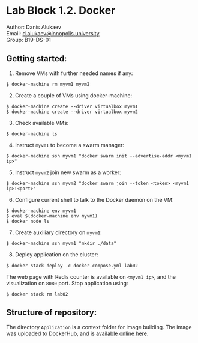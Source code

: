 # Lab Block 1.2. Docker
Author: Danis Alukaev \
Email: d.alukaev@innopolis.university \
Group: B19-DS-01 

## Getting started:
1. Remove VMs with further needed names if any: 
```
$ docker-machine rm myvm1 myvm2
```
2. Create a couple of VMs using docker-machine: 
``` 
$ docker-machine create --driver virtualbox myvm1
$ docker-machine create --driver virtualbox myvm2
```
3. Check available VMs:
```
$ docker-machine ls
```
4. Instruct `myvm1` to become a swarm manager:
```
$ docker-machine ssh myvm1 "docker swarm init --advertise-addr <myvm1 ip>"
```
5. Instruct `myvm2` join new swarm as a worker:
```
$ docker-machine ssh myvm2 "docker swarm join --token <token> <myvm1 ip>:<port>"
```
6. Configure current shell to talk to the Docker daemon on the VM:
```
$ docker-machine env myvm1
$ eval $(docker-machine env myvm1)
$ docker node ls
```
7. Create auxiliary directory on `myvm1`:
```
$ docker-machine ssh myvm1 "mkdir ./data"
```
8. Deploy application on the cluster:
```
$ docker stack deploy -c docker-compose.yml lab02
```
The web page with Redis counter is available on `<myvm1 ip>`, and the visualization on `8080` port.
Stop application using:
```
$ docker stack rm lab02
```

## Structure of repository:
The directory `Application` is a context folder for image building. The image was uploaded to DockerHub, and is [available online here](https://hub.docker.com/repository/docker/aldanis/big-data-lab2).

